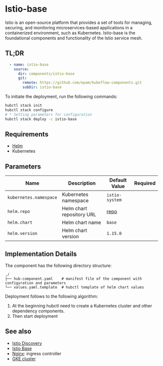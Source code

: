 # Istio-base

Istio is an open-source platform that provides a set of tools for managing, securing, and monitoring microservices-based applications in a containerized environment, such as Kubernetes. Istio-base is the foundational components and functionality of the Istio service mesh.

## TL;DR

```yaml
  - name: istio-base
    source:
      dir: components/istio-base
      git:
        remote: https://github.com/epam/kubeflow-components.git
        subDir: istio-base
```

To initiate the deployment, run the following commands:
```bash
hubctl stack init
hubctl stack configure
# * Setting parameters for configuration 
hubctl stack deploy -c istio-base
```

## Requirements

- [Helm](https://helm.sh/docs/intro/install/)
- Kubernetes

## Parameters

| Name                   | Description               | Default Value                                               | Required |
|------------------------|---------------------------|-------------------------------------------------------------|:--------:|
| `kubernetes.namespace` | Kubernetes namespace      | `istio-system`                                              |          |
| `helm.repo`            | Helm chart repository URL | [repo](https://istio-release.storage.googleapis.com/charts) |          |
| `helm.chart`           | Helm chart name           | `base`                                                      |          |
| `helm.version`         | Helm chart version        | `1.15.0`                                                    |          |


## Implementation Details

The component has the following directory structure:
```text
./
├── hub-component.yaml    # manifest file of the component with configuration and parameters
└── values.yaml.template  # hubctl template of helm chart values
```

Deployment follows to the following algorithm:
1. At the beginning hubctl need to create a Kubernetes cluster and other dependency components.
2. Then start deployment

## See also

* [Istio Discovery](https://github.com/epam/hub-kubeflow-components/tree/develop/istio-discovery)
* [Istio Base](https://github.com/epam/hub-kubeflow-components/tree/develop/istio-discovery)
* [Nginx](https://github.com/epam/hub-kubeflow-components/tree/main/nginx-ingress): ingress controller
* [GKE cluster](https://github.com/agilestacks/google-components/tree/main/gke-gcloud)

